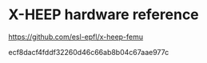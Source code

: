 # X-HEEP hardware reference

https://github.com/esl-epfl/x-heep-femu

ecf8dacf4fddf32260d46c66ab8b04c67aae977c
